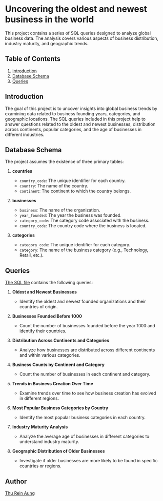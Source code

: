 # Uncovering the oldest and newest business in the world

This project contains a series of SQL queries designed to analyze global business data. The analysis covers various aspects of business distribution, industry maturity, and geographic trends.

## Table of Contents

1. [Introduction](#introduction)
2. [Database Schema](#database-schema)
3. [Queries](#queries)

## Introduction

The goal of this project is to uncover insights into global business trends by examining data related to business founding years, categories, and geographic locations. The SQL queries included in this project help to answer questions related to the oldest and newest businesses, distribution across continents, popular categories, and the age of businesses in different industries.

## Database Schema

The project assumes the existence of three primary tables:

1. **countries**
   - `country_code`: The unique identifier for each country.
   - `country`: The name of the country.
   - `continent`: The continent to which the country belongs.

2. **businesses**
   - `business`: The name of the organization.
   - `year_founded`: The year the business was founded.
   - `category_code`: The category code associated with the business.
   - `country_code`: The country code where the business is located.

3. **categories**
   - `category_code`: The unique identifier for each category.
   - `category`: The name of the business category (e.g., Technology, Retail, etc.).

## Queries

[The SQL file](https://github.com/trareinaung/Uncovering-the-oldest-and-newest-business-in-the-world/blob/main/uncovering_oldest_newest_business.sql) contains the following queries:

1. **Oldest and Newest Businesses**
   - Identify the oldest and newest founded organizations and their countries of origin.

2. **Businesses Founded Before 1000**
   - Count the number of businesses founded before the year 1000 and identify their countries.

3. **Distribution Across Continents and Categories**
   - Analyze how businesses are distributed across different continents and within various categories.

4. **Business Counts by Continent and Category**
   - Count the number of businesses in each continent and category.

5. **Trends in Business Creation Over Time**
   - Examine trends over time to see how business creation has evolved in different regions.

6. **Most Popular Business Categories by Country**
   - Identify the most popular business categories in each country.

7. **Industry Maturity Analysis**
   - Analyze the average age of businesses in different categories to understand industry maturity.

8. **Geographic Distribution of Older Businesses**
   - Investigate if older businesses are more likely to be found in specific countries or regions.

## Author

[Thu Rein Aung](https://github.com/trareinaung)

